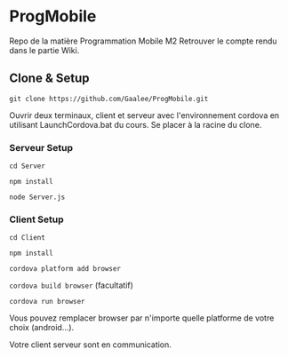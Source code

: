 # ProgMobile
Repo de la matière Programmation Mobile M2
Retrouver le compte rendu dans le partie Wiki.

## Clone & Setup
`git clone https://github.com/Gaalee/ProgMobile.git`

Ouvrir deux terminaux, client et serveur avec l'environnement cordova en utilisant LaunchCordova.bat du cours.
Se placer à la racine du clone.

### Serveur Setup
`cd Server`

`npm install`

`node Server.js`

### Client Setup
`cd Client`

`npm install`

`cordova platform add browser`

`cordova build browser` (facultatif)

`cordova run browser`

Vous pouvez remplacer browser par n'importe quelle platforme de votre choix (android...).

Votre client serveur sont en communication.
